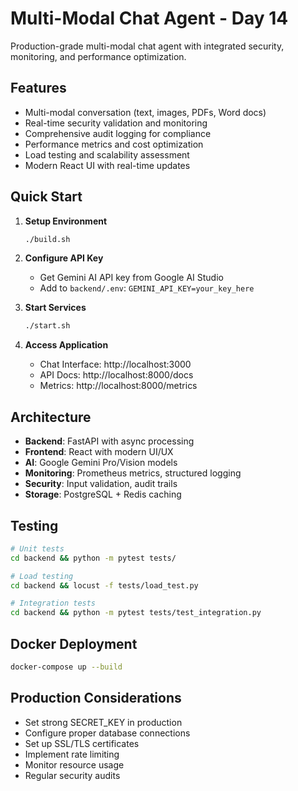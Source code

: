 # Multi-Modal Chat Agent - Day 14

Production-grade multi-modal chat agent with integrated security, monitoring, and performance optimization.

## Features

- Multi-modal conversation (text, images, PDFs, Word docs)
- Real-time security validation and monitoring
- Comprehensive audit logging for compliance
- Performance metrics and cost optimization
- Load testing and scalability assessment
- Modern React UI with real-time updates

## Quick Start

1. **Setup Environment**
   ```bash
   ./build.sh
   ```

2. **Configure API Key**
   - Get Gemini AI API key from Google AI Studio
   - Add to `backend/.env`: `GEMINI_API_KEY=your_key_here`

3. **Start Services**
   ```bash
   ./start.sh
   ```

4. **Access Application**
   - Chat Interface: http://localhost:3000
   - API Docs: http://localhost:8000/docs
   - Metrics: http://localhost:8000/metrics

## Architecture

- **Backend**: FastAPI with async processing
- **Frontend**: React with modern UI/UX
- **AI**: Google Gemini Pro/Vision models
- **Monitoring**: Prometheus metrics, structured logging
- **Security**: Input validation, audit trails
- **Storage**: PostgreSQL + Redis caching

## Testing

```bash
# Unit tests
cd backend && python -m pytest tests/

# Load testing
cd backend && locust -f tests/load_test.py

# Integration tests
cd backend && python -m pytest tests/test_integration.py
```

## Docker Deployment

```bash
docker-compose up --build
```

## Production Considerations

- Set strong SECRET_KEY in production
- Configure proper database connections
- Set up SSL/TLS certificates
- Implement rate limiting
- Monitor resource usage
- Regular security audits
